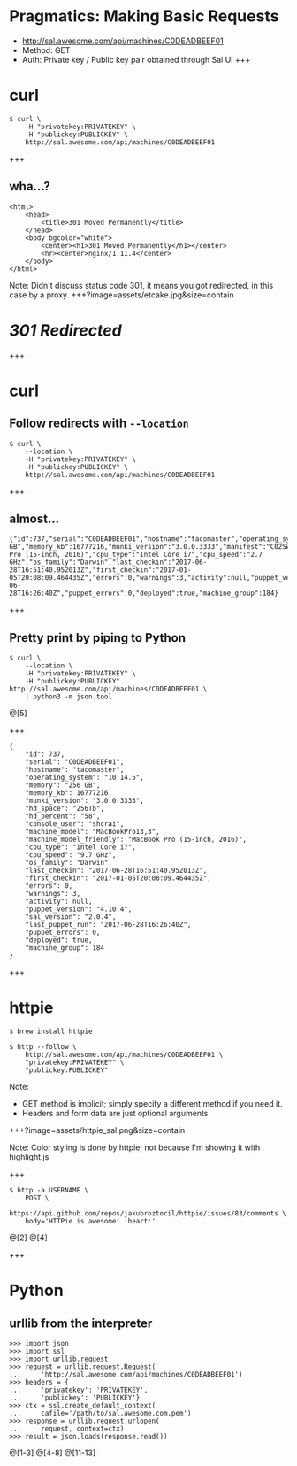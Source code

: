 # Pragmatics: Making Basic Requests
- http://sal.awesome.com/api/machines/C0DEADBEEF01
- Method: GET
- Auth: Private key / Public key pair obtained through Sal UI
+++
# curl
```shell
$ curl \
	-H "privatekey:PRIVATEKEY" \
	-H "publickey:PUBLICKEY" \
	http://sal.awesome.com/api/machines/C0DEADBEEF01
```
+++
## wha...?
```
<html>
	<head>
		<title>301 Moved Permanently</title>
	</head>
	<body bgcolor="white">
		<center><h1>301 Moved Permanently</h1></center>
		<hr><center>nginx/1.11.4</center>
	</body>
</html>
```

Note:
Didn't discuss status code 301, it means you got redirected, in this case by a proxy.
+++?image=assets/etcake.jpg&size=contain
# *301 Redirected*
+++
# curl
## Follow redirects with `--location`
```shell
$ curl \
	--location \
	-H "privatekey:PRIVATEKEY" \
	-H "publickey:PUBLICKEY" \
	http://sal.awesome.com/api/machines/C0DEADBEEF01
```

+++
## almost...
```
{"id":737,"serial":"C0DEADBEEF01","hostname":"tacomaster","operating_system":"10.12.5","memory":"16 GB","memory_kb":16777216,"munki_version":"3.0.0.3333","manifest":"C02SWZ3VGTF1","hd_space":"412775584","hd_total":"975831040","hd_percent":"58","console_user":"shcrai","machine_model":"MacBookPro13,3","machine_model_friendly":"MacBook Pro (15-inch, 2016)","cpu_type":"Intel Core i7","cpu_speed":"2.7 GHz","os_family":"Darwin","last_checkin":"2017-06-28T16:51:40.952013Z","first_checkin":"2017-01-05T20:08:09.464435Z","errors":0,"warnings":3,"activity":null,"puppet_version":"4.10.4","sal_version":"2.0.4","last_puppet_run":"2017-06-28T16:26:40Z","puppet_errors":0,"deployed":true,"machine_group":184}
```
+++
## Pretty print by piping to Python
```shell
$ curl \
	--location \
	-H "privatekey:PRIVATEKEY" \
	-H "publickey:PUBLICKEY" http://sal.awesome.com/api/machines/C0DEADBEEF01 \
	| python3 -m json.tool
```
@[5]

+++
```
{
    "id": 737,
    "serial": "C0DEADBEEF01",
    "hostname": "tacomaster",
    "operating_system": "10.14.5",
    "memory": "256 GB",
    "memory_kb": 16777216,
    "munki_version": "3.0.0.3333",
    "hd_space": "256Tb",
    "hd_percent": "58",
    "console_user": "shcrai",
    "machine_model": "MacBookPro13,3",
    "machine_model_friendly": "MacBook Pro (15-inch, 2016)",
    "cpu_type": "Intel Core i7",
    "cpu_speed": "9.7 GHz",
    "os_family": "Darwin",
    "last_checkin": "2017-06-28T16:51:40.952013Z",
    "first_checkin": "2017-01-05T20:08:09.464435Z",
    "errors": 0,
    "warnings": 3,
    "activity": null,
    "puppet_version": "4.10.4",
    "sal_version": "2.0.4",
    "last_puppet_run": "2017-06-28T16:26:40Z",
    "puppet_errors": 0,
    "deployed": true,
    "machine_group": 184
}
```

+++
# httpie
```shell
$ brew install httpie
```
```shell
$ http --follow \
	http://sal.awesome.com/api/machines/C0DEADBEEF01 \
	"privatekey:PRIVATEKEY" \
	"publickey:PUBLICKEY"
```
Note:
- GET method is implicit; simply specify a different method if you need it.
- Headers and form data are just optional arguments

+++?image=assets/httpie_sal.png&size=contain

Note:
Color styling is done by httpie; not because I'm showing it with highlight.js

+++
```shell
$ http -a USERNAME \
	POST \
	https://api.github.com/repos/jakubroztocil/httpie/issues/83/comments \
	body='HTTPie is awesome! :heart:'
```
@[2]
@[4]

+++
# Python 
## urllib from the interpreter
```
>>> import json
>>> import ssl
>>> import urllib.request
>>> request = urllib.request.Request(
...		'http://sal.awesome.com/api/machines/C0DEADBEEF01')
>>> headers = {
...		'privatekey': 'PRIVATEKEY',
...		'publickey': 'PUBLICKEY'}
>>> ctx = ssl.create_default_context(
...		cafile='/path/to/sal.awesome.com.pem')
>>> response = urllib.request.urlopen(
...		request, context=ctx)
>>> result = json.loads(response.read())
```
@[1-3]
@[4-8]
@[11-13]

